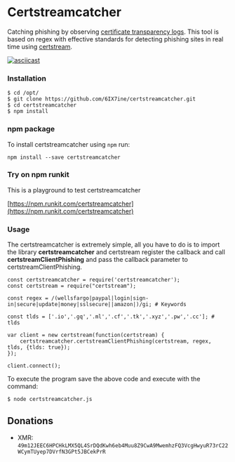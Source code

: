 # Certstreamcatcher
Catching phishing by observing [certificate transparency logs](https://www.certificate-transparency.org/known-logs). This tool is based on regex with effective standards for detecting phishing sites in real time using [certstream](https://github.com/CaliDog/certstream-js).


[![asciicast](https://pbs.twimg.com/media/DQ4lO1XXkAEFAfU.jpg:large)](https://twitter.com/6IX7ine/status/943229448614182912)


### Installation

```
$ cd /opt/
$ git clone https://github.com/6IX7ine/certstreamcatcher.git
$ cd certstreamcatcher
$ npm install
```

### npm package

To install certstreamcatcher using `npm` run:

  	npm install --save certstreamcatcher
       
### Try on npm runkit

This is a playground to test certstreamcatcher

[https://npm.runkit.com/certstreamcatcher](https://npm.runkit.com/certstreamcatcher)
    
### Usage
The certstreamcatcher is extremely simple, all you have to do is to import the library **certstreamcatcher** and certstream register the callback and call **certstreamClientPhishing** and pass the callback parameter to certstreamClientPhishing.

```
const certstreamcatcher = require('certstreamcatcher'); 
const certstream = require("certstream");

const regex = /(wellsfargo|paypal|login|sign-in|secure|update|money|sslsecure||amazon|)/gi; # Keywords

const tlds = ['.io','.gq','.ml','.cf','.tk','.xyz','.pw','.cc']; # tlds 

var client = new certstream(function(certstream) {  
	certstreamcatcher.certstreamClientPhishing(certstream, regex, tlds, {tlds: true});
});

client.connect();
```
To execute the program save the above code and execute with the command:
```
$ node certstreamcatcher.js
```

## Donations
* XMR: `49m12JEEC6HPCHkLMX5QL4SrDQdKwh6eb4Muu8Z9CwA9MwemhzFQ3VcgHwyuR73rC22WCymTUyep7DVrfN3GPt5JBCekPrR`
